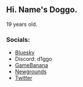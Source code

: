 ## Hi. Name's Doggo.

19 years old.

### Socials:
* [Bluesky](https://bsky.app/profile/d1ggo.bsky.social)
* Discord: d1ggo
* [GameBanana](https://gamebanana.com/members/2402280)
* [Newgrounds](https://d1ggong.newgrounds.com/)
* [Twitter](https://twitter.com/_d1ggo)
